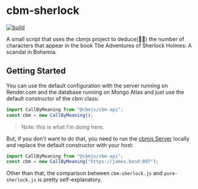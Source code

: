 # cbm-sherlock

[![build](https://badges.iamnapo.me/ci/cbmjs/cbm-sherlock)](https://github.com/cbmjs/cbm-sherlock/actions)

A small script that uses the cbmjs project to deduce(🕵🏼) the number of characters that appear in the book The Adventures of Sherlock Holmes: A scandal in Bohemia.

## Getting Started

You can use the default configuration with the server running on Render.com and the database running on Mongo Atlas and just use the default constructor of the cbm class:

```javascript
import CallByMeaning from "@cbmjs/cbm-api";
const cbm = new CallByMeaning();
```

> Note: this is what I'm doing here.

But, if you don't want to do that, you need to run the [cbmjs Server](https://github.com/cbmjs/cbm-engine) locally and replace the default constructor with your host:

```javascript
import CallByMeaning from "@cbmjs/cbm-api";
const cbm = new CallByMeaning("https://james.bond:007");
```

Other than that, the comparison between `cbm-sherlock.js` and `pure-sherlock.js` is pretty self-explanatory.
